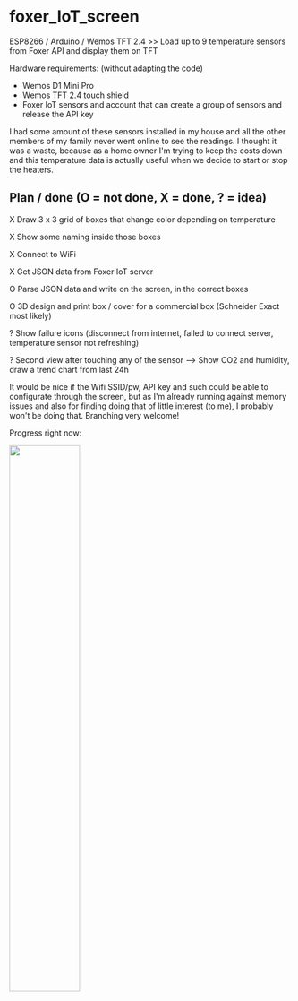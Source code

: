 # foxer_IoT_screen
ESP8266 / Arduino / Wemos TFT 2.4 >> Load up to 9 temperature sensors from Foxer API and display them on TFT

Hardware requirements: (without adapting the code)
- Wemos D1 Mini Pro
- Wemos TFT 2.4 touch shield
- Foxer IoT sensors and account that can create a group of sensors and release the API key

I had some amount of these sensors installed in my house and all the other members of my family never went online to see the readings. I thought it was a waste, because as a home owner I'm trying to keep the costs down and this temperature data is actually useful when we decide to start or stop the heaters.

Plan / done (O = not done, X = done, ? = idea)
----------------------------------------------

X Draw 3 x 3 grid of boxes that change color depending on temperature

X Show some naming inside those boxes

X Connect to WiFi

X Get JSON data from Foxer IoT server

O Parse JSON data and write on the screen, in the correct boxes

O 3D design and print box / cover for a commercial box (Schneider Exact most likely)

? Show failure icons (disconnect from internet, failed to connect server, temperature sensor not refreshing)

? Second view after touching any of the sensor --> Show CO2 and humidity, draw a trend chart from last 24h

It would be nice if the Wifi SSID/pw, API key and such could be able to configurate through the screen, but as I'm already running against memory issues and also for finding doing that of little interest (to me), I probably won't be doing that. Branching very welcome!

Progress right now:

<img src="https://user-images.githubusercontent.com/32982491/154942843-f07caf5f-347d-4796-a2e8-3503d0c5f742.JPEG" width=50% height=50%>
